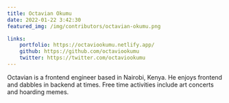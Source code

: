 ```yaml
---
title: Octavian Okumu
date: 2022-01-22 3:42:30
featured_img: /img/contributors/octavian-okumu.png

links: 
    portfolio: https://octaviookumu.netlify.app/
    github: https://github.com/octaviookumu
    twitter: https://twitter.com/octaviookumu
---
```


Octavian is a frontend engineer based in Nairobi, Kenya. He enjoys frontend and dabbles in backend at times. Free time activities include art concerts and hoarding memes.
